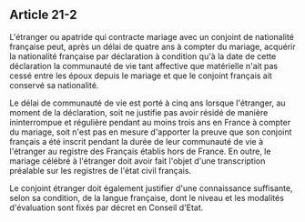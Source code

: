 Article 21-2
----
L'étranger ou apatride qui contracte mariage avec un conjoint de nationalité
française peut, après un délai de quatre ans à compter du mariage, acquérir la
nationalité française par déclaration à condition qu'à la date de cette
déclaration la communauté de vie tant affective que matérielle n'ait pas cessé
entre les époux depuis le mariage et que le conjoint français ait conservé sa
nationalité.

Le délai de communauté de vie est porté à cinq ans lorsque l'étranger, au moment
de la déclaration, soit ne justifie pas avoir résidé de manière ininterrompue et
régulière pendant au moins trois ans en France à compter du mariage, soit n'est
pas en mesure d'apporter la preuve que son conjoint français a été inscrit
pendant la durée de leur communauté de vie à l'étranger au registre des Français
établis hors de France. En outre, le mariage célébré à l'étranger doit avoir
fait l'objet d'une transcription préalable sur les registres de l'état civil
français.

Le conjoint étranger doit également justifier d'une connaissance suffisante,
selon sa condition, de la langue française, dont le niveau et les modalités
d'évaluation sont fixés par décret en Conseil d'Etat.
